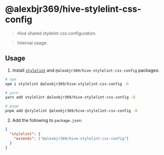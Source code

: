 # @alexbjr369/hive-stylelint-css-config

> Hive shared stylelint css configuration.

> Internal usage.

## Usage

1. Install [`stylelint`](https://www.npmjs.com/package/stylelint) and `@alexbjr369/hive-stylelint-css-config` packages:

```bash
# npm
npm i stylelint @alexbjr369/hive-stylelint-css-config -D

# yarn
yarn add stylelint @alexbjr369/hive-stylelint-css-config -D

# pnpm
pnpm add @stylelint @alexbjr369/hive-stylelint-css-config -D
```

2. Add the following to `package.json`:

```json
{
  "stylelint": {
    "extends": ["@alexbjr369/hive-stylelint-css-config"]
  }
}
```
